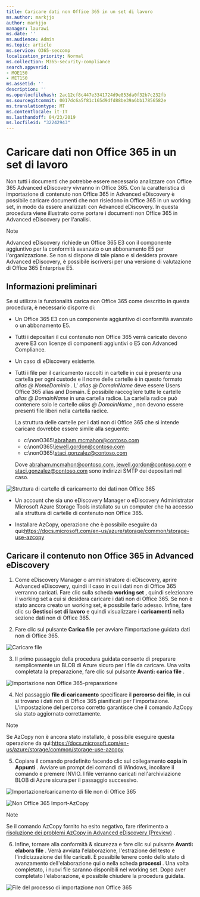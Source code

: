 ```yaml
---
title: Caricare dati non Office 365 in un set di lavoro
ms.author: markjjo
author: markjjo
manager: laurawi
ms.date: ''
ms.audience: Admin
ms.topic: article
ms.service: O365-seccomp
localization_priority: Normal
ms.collection: M365-security-compliance
search.appverid:
- MOE150
- MET150
ms.assetid: ''
description: ''
ms.openlocfilehash: 2ac12cf8c447e3341724d9e853da0f32b7c232fb
ms.sourcegitcommit: 0017dc6a5f81c165d9dfd88be39a6bb17856582e
ms.translationtype: MT
ms.contentlocale: it-IT
ms.lasthandoff: 04/23/2019
ms.locfileid: "32242943"
---
```

# <a name="load-non-office-365-data-into-a-working-set"></a>Caricare dati non Office 365 in un set di lavoro

Non tutti i documenti che potrebbe essere necessario analizzare con Office 365 Advanced eDiscovery vivranno in Office 365. Con la caratteristica di importazione di contenuto non Office 365 in Advanced eDiscovery è possibile caricare documenti che non risiedono in Office 365 in un working set, in modo da essere analizzati con Advanced eDiscovery. In questa procedura viene illustrato come portare i documenti non Office 365 in Advanced eDiscovery per l'analisi.

>[!Note]
>Advanced eDiscovery richiede un Office 365 E3 con il componente aggiuntivo per la conformità avanzato o un abbonamento E5 per l'organizzazione. Se non si dispone di tale piano e si desidera provare Advanced eDiscovery, è possibile iscriversi per una versione di valutazione di Office 365 Enterprise E5.

## <a name="before-you-begin"></a>Informazioni preliminari
Se si utilizza la funzionalità carica non Office 365 come descritto in questa procedura, è necessario disporre di:

- Un Office 365 E3 con un componente aggiuntivo di conformità avanzato o un abbonamento E5.

- Tutti i depositari il cui contenuto non Office 365 verrà caricato devono avere E3 con licenze di componenti aggiuntivi o E5 con Advanced Compliance.

- Un caso di eDiscovery esistente.

- Tutti i file per il caricamento raccolti in cartelle in cui è presente una cartella per ogni custode e il nome delle cartelle è in questo formato *alias @ NomeDominio* . L' *alias @ DomainName* deve essere Users Office 365 alias and Domain. È possibile raccogliere tutte le cartelle *alias @ DomainName* in una cartella radice. La cartella radice può contenere solo le cartelle *alias @ DomainName* , non devono essere presenti file liberi nella cartella radice.

   La struttura delle cartelle per i dati non di Office 365 che si intende caricare dovrebbe essere simile alla seguente:

   - c:\nonO365\abraham.mcmahon@contoso.com
   - c:\nonO365\jewell.gordon@contoso.com
   - c:\nonO365\staci.gonzalez@contoso.com

   Dove abraham.mcmahon@contoso.com, jewell.gordon@contoso.com e staci.gonzalez@contoso.com sono indirizzi SMTP dei depositari nel caso.

![Struttura di cartelle di caricamento dei dati non Office 365](../media/3f2dde84-294e-48ea-b44b-7437bd25284c.png)

- Un account che sia uno eDiscovery Manager o eDiscovery Administrator Microsoft Azure Storage Tools installato su un computer che ha accesso alla struttura di cartelle di contenuto non Office 365.

- Installare AzCopy, operazione che è possibile eseguire da qui:https://docs.microsoft.com/en-us/azure/storage/common/storage-use-azcopy

## <a name="upload-non-office-365-content-into-advanced-ediscovery"></a>Caricare il contenuto non Office 365 in Advanced eDiscovery

1. Come eDiscovery Manager o amministratore di eDiscovery, aprire Advanced eDiscovery, quindi il caso in cui i dati non di Office 365 verranno caricati.  Fare clic sulla scheda **working set** , quindi selezionare il working set a cui si desidera caricare i dati non di Office 365.  Se non è stato ancora creato un working set, è possibile farlo adesso.  Infine, fare clic su **Gestisci set di lavoro** e quindi visualizzare i **caricamenti** nella sezione dati non di Office 365.

2. Fare clic sul pulsante **Carica file** per avviare l'importazione guidata dati non di Office 365.

![Caricare file](../media/574f4059-4146-4058-9df3-ec97cf28d7c7.png)

3. Il primo passaggio della procedura guidata consente di preparare semplicemente un BLOB di Azure sicuro per i file da caricare.  Una volta completata la preparazione, fare clic sul pulsante **Avanti: carica file** .

![Importazione non Office 365-preparazione](../media/0670a347-a578-454a-9b3d-e70ef47aec57.png)
 
4. Nel passaggio **file di caricamento** specificare il **percorso dei file**, in cui si trovano i dati non di Office 365 pianificati per l'importazione.  L'impostazione del percorso corretto garantisce che il comando AzCopy sia stato aggiornato correttamente.

> [!NOTE]
> Se AzCopy non è ancora stato installato, è possibile eseguire questa operazione da qui:https://docs.microsoft.com/en-us/azure/storage/common/storage-use-azcopy

5. Copiare il comando predefinito facendo clic sul collegamento **copia in Appunti** . Avviare un prompt dei comandi di Windows, incollare il comando e premere INVIO.  I file verranno caricati nell'archiviazione BLOB di Azure sicura per il passaggio successivo.

![Importazione/caricamento di file non di Office 365](../media/3ea53b5d-7f9b-4dfc-ba63-90a38c14d41a.png)

![Non Office 365 Import-AzCopy](../media/504e2dbe-f36f-4f36-9b08-04aea85d8250.png)

> [!NOTE]
> Se il comando AzCopy fornito ha esito negativo, fare riferimento a [risoluzione dei problemi AzCopy in Advanced eDiscovery (Preview)](troubleshooting-azcopy.md) .

6. Infine, tornare alla conformità & sicurezza e fare clic sul pulsante **Avanti: elabora file** .  Verrà avviata l'elaborazione, l'estrazione del testo e l'indicizzazione dei file caricati.  È possibile tenere conto dello stato di avanzamento dell'elaborazione qui o nella scheda **processi** .  Una volta completato, i nuovi file saranno disponibili nel working set.  Dopo aver completato l'elaborazione, è possibile chiudere la procedura guidata.

![File del processo di importazione non Office 365](../media/218b1545-416a-4a9f-9b25-3b70e8508f67.png)

